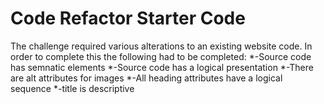 # Code Refactor Starter Code
The challenge required various alterations to an existing website code. 
In order to complete this the following had to be completed:
*-Source code has semnatic elements
*-Source code has a logical presentation
*-There are alt attributes for images
*-All heading attributes have a logical sequence
*-title is descriptive
